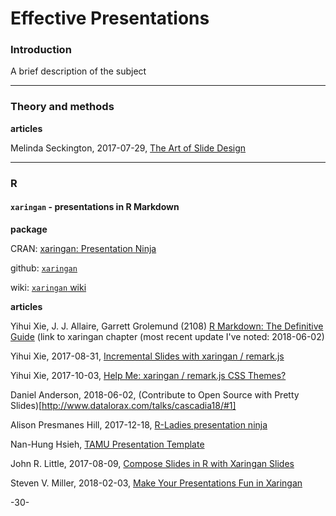 # Effective Presentations

### Introduction

A brief description of the subject

---
### Theory and methods


**articles**


Melinda Seckington, 2017-07-29, [The Art of Slide Design](https://speakerdeck.com/mseckington/the-art-of-slide-design)


---
### R


#### `xaringan` - presentations in R Markdown

**package**

CRAN: [xaringan: Presentation Ninja](https://cran.r-project.org/web/packages/xaringan/index.html)

github: [`xaringan`](https://github.com/yihui/xaringan)

wiki: [`xaringan` wiki](https://github.com/yihui/xaringan/wiki)

**articles**

Yihui Xie, J. J. Allaire, Garrett Grolemund (2108) [R Markdown: The Definitive Guide](https://bookdown.org/yihui/rmarkdown/xaringan.html) (link to xaringan chapter (most recent update I've noted: 2018-06-02)

Yihui Xie, 2017-08-31, [Incremental Slides with xaringan / remark.js](https://slides.yihui.name/xaringan/incremental.html#1)

Yihui Xie, 2017-10-03, [Help Me: xaringan / remark.js CSS Themes?](https://yihui.name/en/2017/10/xaringan-themes/)

Daniel Anderson, 2018-06-02, (Contribute to Open Source with Pretty Slides)[http://www.datalorax.com/talks/cascadia18/#1]

Alison Presmanes Hill, 2017-12-18, [R-Ladies presentation ninja](https://alison.rbind.io/post/r-ladies-slides/)

Nan-Hung Hsieh, [TAMU Presentation Template](https://nanhung.rbind.io/slide/tamu-slide-template.html#1)

John R. Little, 2017-08-09, [Compose Slides in R with Xaringan Slides](https://www.johnlittle.info/post/compose-slides-in-r-with-xaringan-slides/)

Steven V. Miller, 2018-02-03, [Make Your Presentations Fun in Xaringan](http://svmiller.com/blog/2018/02/r-markdown-xaringan-theme/)

-30-
